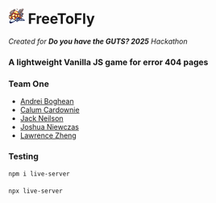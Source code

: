 
# ![FreeToFly](./assets/gameover.png) FreeToFly
*Created for **Do you have the GUTS? 2025** Hackathon*

### A lightweight Vanilla JS game for error 404 pages

### Team One

- [Andrei Boghean](https://github.com/AndreiBoghean)
- [Calum Cardownie](https://github.com/calumvc)
- [Jack Neilson](https://github.com/jack27106)
- [Joshua Niewczas](https://github.com/hummhu)
- [Lawrence Zheng](https://github.com/RAF-law)


### Testing
```bash
npm i live-server

npx live-server
```

